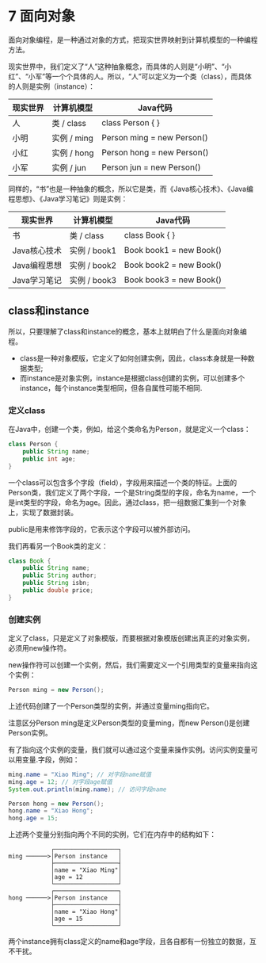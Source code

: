 # 7 面向对象

面向对象编程，是一种通过对象的方式，把现实世界映射到计算机模型的一种编程方法。

现实世界中，我们定义了“人”这种抽象概念，而具体的人则是“小明”、“小红”、“小军”等一个个具体的人。所以，“人”可以定义为一个类（class），而具体的人则是实例（instance）：

|现实世界|	计算机模型|	Java代码|
|-|-|-|
|人|	类 / class	|class Person { }|
|小明|	实例 / ming|	Person ming = new Person()|
|小红|	实例 / hong|	Person hong = new Person()|
|小军|	实例 / jun|	Person jun = new Person()|

同样的，“书”也是一种抽象的概念，所以它是类，而《Java核心技术》、《Java编程思想》、《Java学习笔记》则是实例：

|现实世界|计算机模型|Java代码|
|-|-|-|
|书|类 / class|class Book { }|
|Java核心技术|实例 / book1|Book book1 = new Book()|
|Java编程思想|实例 / book2|Book book2 = new Book()|
|Java学习笔记|实例 / book3|Book book3 = new Book()|

## class和instance
所以，只要理解了class和instance的概念，基本上就明白了什么是面向对象编程。

- class是一种对象模版，它定义了如何创建实例，因此，class本身就是一种数据类型;
- 而instance是对象实例，instance是根据class创建的实例，可以创建多个instance，每个instance类型相同，但各自属性可能不相同.

### 定义class
在Java中，创建一个类，例如，给这个类命名为Person，就是定义一个class：

```java
class Person {
    public String name;
    public int age;
}
```

一个class可以包含多个字段（field），字段用来描述一个类的特征。上面的Person类，我们定义了两个字段，一个是String类型的字段，命名为name，一个是int类型的字段，命名为age。因此，通过class，把一组数据汇集到一个对象上，实现了数据封装。

public是用来修饰字段的，它表示这个字段可以被外部访问。

我们再看另一个Book类的定义：

```java
class Book {
    public String name;
    public String author;
    public String isbn;
    public double price;
}
```

### 创建实例
定义了class，只是定义了对象模版，而要根据对象模版创建出真正的对象实例，必须用new操作符。

new操作符可以创建一个实例，然后，我们需要定义一个引用类型的变量来指向这个实例：

```java
Person ming = new Person();
```

上述代码创建了一个Person类型的实例，并通过变量ming指向它。

注意区分Person ming是定义Person类型的变量ming，而new Person()是创建Person实例。

有了指向这个实例的变量，我们就可以通过这个变量来操作实例。访问实例变量可以用变量.字段，例如：

```java
ming.name = "Xiao Ming"; // 对字段name赋值
ming.age = 12; // 对字段age赋值
System.out.println(ming.name); // 访问字段name

Person hong = new Person();
hong.name = "Xiao Hong";
hong.age = 15;
```

上述两个变量分别指向两个不同的实例，它们在内存中的结构如下：

```
            ┌──────────────────┐
ming ──────>│Person instance   │
            ├──────────────────┤
            │name = "Xiao Ming"│
            │age = 12          │
            └──────────────────┘
            ┌──────────────────┐
hong ──────>│Person instance   │
            ├──────────────────┤
            │name = "Xiao Hong"│
            │age = 15          │
            └──────────────────┘
```

两个instance拥有class定义的name和age字段，且各自都有一份独立的数据，互不干扰。